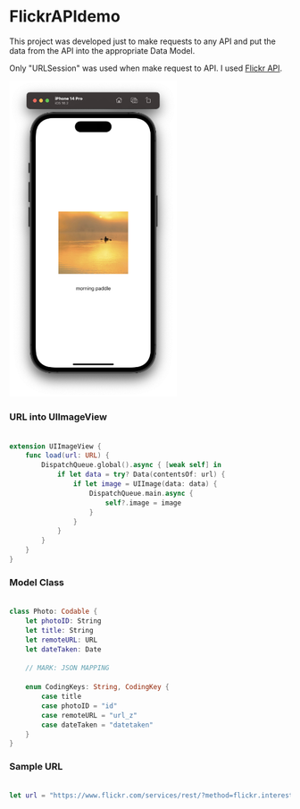 # FlickrAPIdemo

This project was developed just to make requests to any API and put the data from the API into the appropriate Data Model.<p>
Only "URLSession" was used when make request to API.
I used [Flickr API](https://www.flickr.com/services/api/).

<img src="https://github.com/onurduyar/FlickrAPIdemo/blob/main/demo.png" alt="drawing" width="300"/>

### URL into UIImageView

```swift

extension UIImageView {
    func load(url: URL) {
        DispatchQueue.global().async { [weak self] in
            if let data = try? Data(contentsOf: url) {
                if let image = UIImage(data: data) {
                    DispatchQueue.main.async {
                        self?.image = image
                    }
                }
            }
        }
    }
}
```

### Model Class

```swift

class Photo: Codable {
    let photoID: String
    let title: String
    let remoteURL: URL
    let dateTaken: Date
    
    // MARK: JSON MAPPING
    
    enum CodingKeys: String, CodingKey {
        case title
        case photoID = "id"
        case remoteURL = "url_z"
        case dateTaken = "datetaken"
    }
}

```

### Sample URL

```swift

let url = "https://www.flickr.com/services/rest/?method=flickr.interestingness.getList&api_key=***********&extras=date_taken,owner_name,url_z&format=json&nojsoncallback=1"

```


